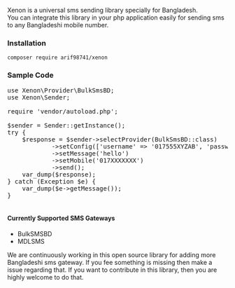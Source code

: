 Xenon is a universal sms sending library specially for Bangladesh. <br> You can integrate this library in your php application easily for sending sms to any Bangladeshi mobile number.


### Installation

```
composer require arif98741/xenon
```

### Sample Code

<pre>
use Xenon\Provider\BulkSmsBD;
use Xenon\Sender;

require 'vendor/autoload.php';

$sender = Sender::getInstance();
try {
    $response = $sender->selectProvider(BulkSmsBD::class)
            ->setConfig(['username' => '017555XYZAB', 'password' => 'XXXXX'])
            ->setMessage('hello')
            ->setMobile('017XXXXXXX')
            ->send();
    var_dump($response);
} catch (Exception $e) {
    var_dump($e->getMessage());
}

</pre>


#### Currently Supported SMS Gateways
* BulkSMSBD
* MDLSMS

 We are continuously working in this open source library for adding more Bangladeshi sms gateway. If you fee something is missing then make a issue regarding that.
If you want to contribute in this library, then you are highly welcome to do that.

